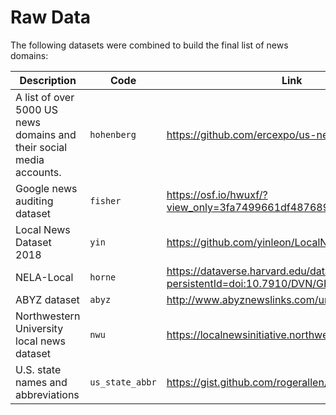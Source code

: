 # Raw Data

The following datasets were combined to build the final list of news domains:

| Description | Code | Link |
| --- | --- | --- |
| A list of over 5000 US news domains and their social media accounts. | `hohenberg` | https://github.com/ercexpo/us-news-domains |
| Google news auditing dataset | `fisher` | https://osf.io/hwuxf/?view_only=3fa7499661df487689031e11b8ea20b4 |
| Local News Dataset 2018 | `yin` | https://github.com/yinleon/LocalNewsDataset |
| NELA-Local | `horne` | https://dataverse.harvard.edu/dataset.xhtml?persistentId=doi:10.7910/DVN/GFE66K |
| ABYZ dataset | `abyz` | http://www.abyznewslinks.com/unite.htm |
| Northwestern University local news dataset | `nwu` | https://localnewsinitiative.northwestern.edu |
| U.S. state names and abbreviations | `us_state_abbr` | https://gist.github.com/rogerallen/1583593 |
